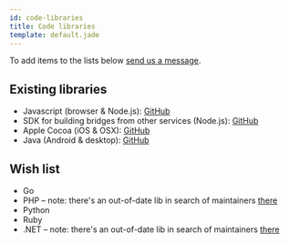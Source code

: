 ```yaml
---
id: code-libraries
title: Code libraries
template: default.jade
---
```


To add items to the lists below [send us a message](mailto:developers@pryv.com).

## Existing libraries

- Javascript (browser & Node.js): [GitHub](https://github.com/pryv/lib-javascript)
- SDK for building bridges from other services (Node.js): [GitHub](https://github.com/pryv/lib-node-bridge)
- Apple Cocoa (iOS & OSX): [GitHub](https://github.com/pryv/sdk-objectivec-apple)
- Java (Android & desktop): [GitHub](https://github.com/pryv/lib-java)

## Wish list

- Go
- PHP – note: there's an out-of-date lib in search of maintainers [there](https://github.com/pryv/lib-php)
- Python
- Ruby
- .NET – note: there's an out-of-date lib in search of maintainers [there](https://github.com/pryv/lib-dotnet)
